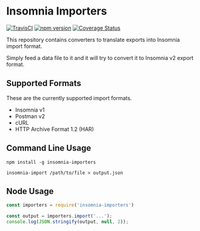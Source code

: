 # Insomnia Importers

[![TravisCI](https://api.travis-ci.org/getinsomnia/importers.svg?branch=master)](https://travis-ci.org/getinsomnia/importers)
[![npm version](https://badge.fury.io/js/insomnia-importers.svg)](https://badge.fury.io/js/insomnia-importers)
[![Coverage Status](https://coveralls.io/repos/github/getinsomnia/importers/badge.svg?branch=master)](https://coveralls.io/github/getinsomnia/importers?branch=master)

This repository contains converters to translate exports into Insomnia 
import format.

Simply feed a data file to it and it will try to convert it to Insomnia v2 export format.

## Supported Formats

These are the currently supported import formats.

- Insomnia v1
- Postman v2
- cURL
- HTTP Archive Format 1.2 (HAR)

## Command Line Usage

```shell
npm install -g insomnia-importers

insomnia-import /path/to/file > output.json
```

## Node Usage

```javascript
const importers = require('insomnia-importers')

const output = importers.import('...');
console.log(JSON.stringify(output, null, 2));
```
